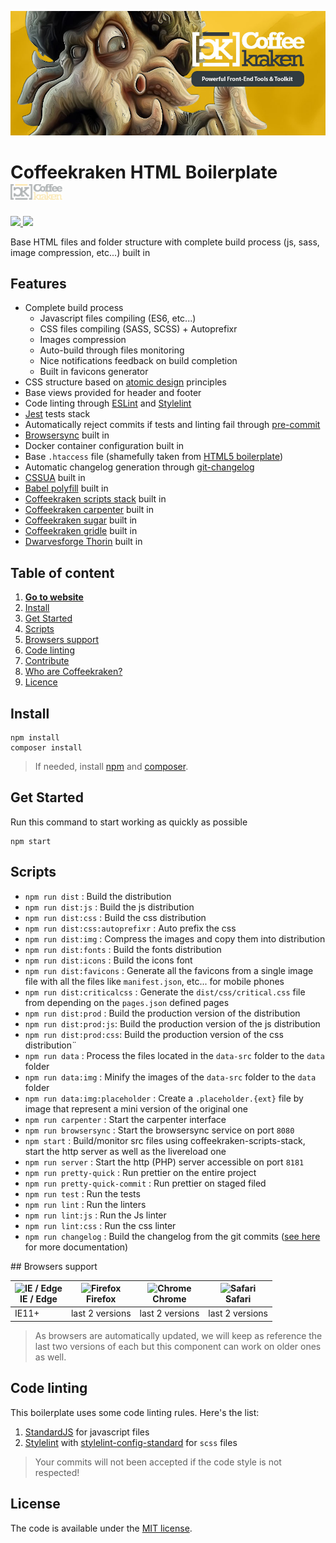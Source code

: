 ![Coffeekraken HTML Boilerplate](.resources/doc-header.jpg)

# Coffeekraken HTML Boilerplate <img src=".resources/coffeekraken-logo.jpg" height="25px" />

<p>
	<!-- <a href="https://travis-ci.org/coffeekraken/html-boilerplate">
		<img src="https://img.shields.io/travis/coffeekraken/html-boilerplate.svg?style=flat-square" />
	</a> -->
	<!-- <a href="https://www.npmjs.com/package/{package-name}">
		<img src="https://img.shields.io/npm/v/{package-name}.svg?style=flat-square" />
	</a> -->
	<!-- <a href="https://github.com/coffeekraken/html-boilerplate/blob/master/LICENSE.txt">
		<img src="https://img.shields.io/npm/l/{package-name}.svg?style=flat-square" />
	</a> -->
	<!-- <a href="https://github.com/coffeekraken/html-boilerplate">
		<img src="https://img.shields.io/npm/dt/{package-name}.svg?style=flat-square" />
	</a>
	<a href="https://github.com/coffeekraken/html-boilerplate">
		<img src="https://img.shields.io/github/forks/coffeekraken/html-boilerplate.svg?style=social&label=Fork&style=flat-square" />
	</a>
	<a href="https://github.com/coffeekraken/html-boilerplate">
		<img src="https://img.shields.io/github/stars/coffeekraken/html-boilerplate.svg?style=social&label=Star&style=flat-square" />
	</a>-->
	<a href="https://twitter.com/coffeekrakenio">
		<img src="https://img.shields.io/twitter/url/http/coffeekrakenio.svg?style=social&style=flat-square" />
	</a>
	<a href="https://coffeekraken.io">
		<img src="https://img.shields.io/twitter/url/http/shields.io.svg?style=flat-square&label=https://coffeekraken.io&colorB=f2bc2b&style=flat-square" />
	</a>
</p>

Base HTML files and folder structure with complete build process (js, sass, image compression, etc...) built in

## Features

- Complete build process
  - Javascript files compiling (ES6, etc...)
  - CSS files compiling (SASS, SCSS) + Autoprefixr
  - Images compression
  - Auto-build through files monitoring
  - Nice notifications feedback on build completion
  - Built in favicons generator
- CSS structure based on [atomic design](http://bradfrost.com/blog/post/atomic-web-design/) principles
- Base views provided for header and footer
- Code linting through [ESLint](https://eslint.org/) and [Stylelint](https://stylelint.io/)
- [Jest](https://jestjs.io/) tests stack
- Automatically reject commits if tests and linting fail through [pre-commit](https://www.npmjs.com/package/pre-commit)
- [Browsersync](https://browsersync.io/) built in
- Docker container configuration built in
- Base `.htaccess` file (shamefully taken from [HTML5 boilerplate](https://github.com/h5bp/html5-boilerplate))
- Automatic changelog generation through [git-changelog](https://www.npmjs.com/package/git-changelog)
- [CSSUA](http://cssuseragent.org/) built in
- [Babel polyfill](https://babeljs.io/docs/en/babel-polyfill) built in
- [Coffeekraken scripts stack](https://github.com/coffeekraken/scripts-stack) built in
- [Coffeekraken carpenter](https://github.com/coffeekraken/carpenter) built in
- [Coffeekraken sugar](https://github.com/coffeekraken/sugar) built in
- [Coffeekraken gridle](https://github.com/coffeekraken/gridle) built in
- [Dwarvesforge Thorin](https://github.com/Dwarvesforge/thorin) built in

## Table of content

1. **[Go to website](https://coffeekraken.io)**
2. [Install](#readme-install)
3. [Get Started](#readme-get-started)
4. [Scripts](#readme-scripts)
5. [Browsers support](#readme-browsers-support)
6. [Code linting](#readme-code-linting)
7. [Contribute](https://github.com/Coffeekraken/coffeekraken/blob/master/contribute.md)
8. [Who are Coffeekraken?](https://github.com/Coffeekraken/coffeekraken/blob/master/who-are-we.md)
9. [Licence](#readme-license)

<a name="readme-install"></a>

## Install

```
npm install
composer install
```

> If needed, install [npm](https://www.npmjs.com/get-npm) and [composer](https://getcomposer.org/doc/00-intro.md#globally).

<a name="readme-get-started"></a>

## Get Started

Run this command to start working as quickly as possible

```
npm start
```

<a name="readme-scripts"></a>

## Scripts

- `npm run dist` : Build the distribution
- `npm run dist:js` : Build the js distribution
- `npm run dist:css` : Build the css distribution
- `npm run dist:css:autoprefixr` : Auto prefix the css
- `npm run dist:img` : Compress the images and copy them into distribution
- `npm run dist:fonts` : Build the fonts distribution
- `npm run dist:icons` : Build the icons font
- `npm run dist:favicons` : Generate all the favicons from a single image file with all the files like `manifest.json`, etc... for mobile phones
- `npm run dist:criticalcss` : Generate the `dist/css/critical.css` file from depending on the `pages.json` defined pages
- `npm run dist:prod` : Build the production version of the distribution
- `npm run dist:prod:js`: Build the production version of the js distribution
- `npm run dist:prod:css`: Build the production version of the css distribution¨
- `npm run data` : Process the files located in the `data-src` folder to the `data` folder
- `npm run data:img` : Minify the images of the `data-src` folder to the `data` folder
- `npm run data:img:placeholder` : Create a `.placeholder.{ext}` file by image that represent a mini version of the original one
- `npm run carpenter` : Start the carpenter interface
- `npm run browsersync` : Start the browsersync service on port `8080`
- `npm start` : Build/monitor src files using coffeekraken-scripts-stack, start the http server as well as the livereload one
- `npm run server` : Start the http (PHP) server accessible on port `8181`
- `npm run pretty-quick` : Run prettier on the entire project
- `npm run pretty-quick-commit` : Run prettier on staged filed
- `npm run test` : Run the tests
- `npm run lint` : Run the linters
- `npm run lint:js` : Run the Js linter
- `npm run lint:css` : Run the css linter
- `npm run changelog` : Build the changelog from the git commits ([see here](https://www.npmjs.com/package/git-changelog) for more documentation)

<a name="readme-browsers-support"></a>
## Browsers support

| <img src="https://raw.githubusercontent.com/godban/browsers-support-badges/master/src/images/edge.png" alt="IE / Edge" width="16px" height="16px" /></br>IE / Edge | <img src="https://raw.githubusercontent.com/godban/browsers-support-badges/master/src/images/firefox.png" alt="Firefox" width="16px" height="16px" /></br>Firefox | <img src="https://raw.githubusercontent.com/godban/browsers-support-badges/master/src/images/chrome.png" alt="Chrome" width="16px" height="16px" /></br>Chrome | <img src="https://raw.githubusercontent.com/godban/browsers-support-badges/master/src/images/safari.png" alt="Safari" width="16px" height="16px" /></br>Safari |
| ------------------------------------------------------------------------------------------------------------------------------------------------------------------ | ----------------------------------------------------------------------------------------------------------------------------------------------------------------- | -------------------------------------------------------------------------------------------------------------------------------------------------------------- | -------------------------------------------------------------------------------------------------------------------------------------------------------------- |
| IE11+                                                                                                                                                              | last 2 versions                                                                                                                                                   | last 2 versions                                                                                                                                                | last 2 versions                                                                                                                                                |

> As browsers are automatically updated, we will keep as reference the last two versions of each but this component can work on older ones as well.

<a id="readme-code-linting"></a>

## Code linting

This boilerplate uses some code linting rules. Here's the list:

1. [StandardJS](https://standardjs.com/) for javascript files
2. [Stylelint](https://github.com/stylelint/stylelint) with [stylelint-config-standard](https://github.com/stylelint/stylelint-config-standard) for `scss` files

> Your commits will not been accepted if the code style is not respected!

<a name="readme-license"></a>

## License

The code is available under the [MIT license](LICENSE.txt).
